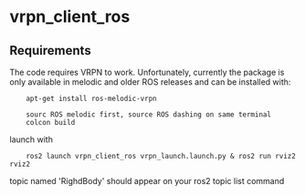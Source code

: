 # vrpn_client_ros

## Requirements

The code requires VRPN to work. Unfortunately, currently the package is only
available in melodic and older ROS releases and can be installed with:
```
    apt-get install ros-melodic-vrpn
```
```
    sourc ROS melodic first, source ROS dashing on same terminal
    colcon build
```
launch with 
```
    ros2 launch vrpn_client_ros vrpn_launch.launch.py & ros2 run rviz2 rviz2
```
topic named 'RighdBody' should appear on your ros2 topic list command
